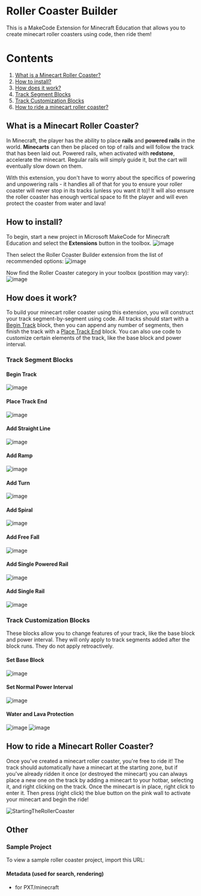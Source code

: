 # Roller Coaster Builder
This is a MakeCode Extension for Minecraft Education that allows you to create minecart roller coasters using code, then ride them!

# Contents
1. [What is a Minecart Roller Coaster?](#what-is-a-minecart-roller-coaster)
2. [How to install?](#how-to-install)
3. [How does it work?](#how-does-it-work)
4. [Track Segment Blocks](#track-segment-blocks)
5. [Track Customization Blocks](#track-customization-blocks)
6. [How to ride a minecart roller coaster?](#how-to-ride-a-minecart-roller-coaster)

## What is a Minecart Roller Coaster?
In Minecraft, the player has the ability to place **rails** and **powered rails** in the world. **Minecarts** can then be placed on top of rails and will follow the track that has been laid out. Powered rails, when activated with **redstone**, accelerate the minecart. Regular rails will simply guide it, but the cart will eventually slow down on them.

With this extension, you don't have to worry about the specifics of powering and unpowering rails - it handles all of that for you to ensure your roller coaster will never stop in its tracks (unless you want it to)! It will also ensure the roller coaster has enough vertical space to fit the player and will even protect the coaster from water and lava!

## How to install?
To begin, start a new project in Microsoft MakeCode for Minecraft Education and select the **Extensions** button in the toolbox.
![image](https://github.com/microsoft/makecode-minecraft-roller-coaster/assets/69657545/832a523e-c757-4f6f-b170-87460501ef13)

Then select the Roller Coaster Builder extension from the list of recommended options:
![image](https://github.com/microsoft/makecode-minecraft-roller-coaster/assets/69657545/20b7cb09-9bbc-410e-8de5-00484d96f14a)

Now find the Roller Coaster category in your toolbox (postition may vary):  
![image](https://github.com/microsoft/makecode-minecraft-roller-coaster/assets/69657545/7201a798-e6c8-4847-9ad3-61484b956d16)

## How does it work?
To build your minecart roller coaster using this extension, you will construct your track segment-by-segment using code. All tracks should start with a [Begin Track](#begin-track) block, then you can append any number of segments, then finish the track with a [Place Track End](#place-track-end) block. You can also use code to customize certain elements of the track, like the base block and power interval.

### Track Segment Blocks
#### Begin Track
![image](https://github.com/microsoft/makecode-minecraft-roller-coaster/assets/69657545/053be3ac-3431-48d5-a4f4-2d0423d19889)


#### Place Track End
![image](https://github.com/microsoft/makecode-minecraft-roller-coaster/assets/69657545/ee2a813e-8a54-4167-bf31-2a19075687a7)

#### Add Straight Line
![image](https://github.com/microsoft/makecode-minecraft-roller-coaster/assets/69657545/cd0153bc-fc60-43a8-a67a-4f48f957536c)

#### Add Ramp
![image](https://github.com/microsoft/makecode-minecraft-roller-coaster/assets/69657545/482bfb2d-cc03-48b7-84d7-3f11406971ff)

#### Add Turn
![image](https://github.com/microsoft/makecode-minecraft-roller-coaster/assets/69657545/2ec3578e-19d2-483e-b474-196ac442cc67)

#### Add Spiral
![image](https://github.com/microsoft/makecode-minecraft-roller-coaster/assets/69657545/b9edd431-a876-4834-b204-1bd7d5d89e70)

#### Add Free Fall
![image](https://github.com/microsoft/makecode-minecraft-roller-coaster/assets/69657545/3aad048f-9b44-4502-94e5-217d84906ff1)

#### Add Single Powered Rail
![image](https://github.com/microsoft/makecode-minecraft-roller-coaster/assets/69657545/911f5db0-1aa7-4a67-8376-243edd8d2f5f)

#### Add Single Rail
![image](https://github.com/microsoft/makecode-minecraft-roller-coaster/assets/69657545/67449647-f7ab-4e42-accf-e403bbfefbb8)

### Track Customization Blocks
These blocks allow you to change features of your track, like the base block and power interval. They will only apply to track segments added after the block runs. They do not apply retroactively.

#### Set Base Block
![image](https://github.com/microsoft/makecode-minecraft-roller-coaster/assets/69657545/819068eb-b003-436b-b55c-50abf9efae71)

#### Set Normal Power Interval
![image](https://github.com/microsoft/makecode-minecraft-roller-coaster/assets/69657545/1f38bb6b-0a5b-4411-8645-3a4eccf3a0e4)

#### Water and Lava Protection
![image](https://github.com/microsoft/makecode-minecraft-roller-coaster/assets/69657545/465446b7-0067-4efc-86e5-2d3676fd521c)
![image](https://github.com/microsoft/makecode-minecraft-roller-coaster/assets/69657545/77babe3a-3147-4355-9a1b-d02a3144ba9d)


## How to ride a Minecart Roller Coaster?
Once you've created a minecart roller coaster, you're free to ride it! The track should automatically have a minecart at the starting zone, but if you've already ridden it once (or destroyed the minecart) you can always place a new one on the track by adding a minecart to your hotbar, selecting it, and right clicking on the track. Once the minecart is in place, right click to enter it. Then press (right click) the blue button on the pink wall to activate your minecart and begin the ride!

![StartingTheRollerCoaster](https://github.com/microsoft/makecode-minecraft-roller-coaster/assets/69657545/b97725fe-b931-41f8-bebb-991267f04e49)


## Other

### Sample Project
To view a sample roller coaster project, import this URL: 

#### Metadata (used for search, rendering)

* for PXT/minecraft
<script src="https://makecode.com/gh-pages-embed.js"></script><script>makeCodeRender("{{ site.makecode.home_url }}", "{{ site.github.owner_name }}/{{ site.github.repository_name }}");</script>
